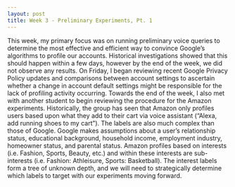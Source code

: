 ```yaml
---
layout: post
title: Week 3 - Preliminary Experiments, Pt. 1
---
```


  This week, my primary focus was on running preliminary voice queries to determine the most effective and efficient way to convince Google’s algorithms to profile our accounts. Historical investigations showed that this should happen within a few days, however by the end of the week, we did not observe any results. On Friday, I began reviewing recent Google Privacy Policy updates and comparisons between account settings to ascertain whether a change in account default settings might be responsible for the lack of profiling activity occurring. 
  Towards the end of the week, I also met with another student to begin reviewing the procedure for the Amazon experiments. Historically, the group has seen that Amazon only profiles users based upon what they add to their cart via voice assistant  (“Alexa, add running shoes to my cart”). The labels are also much complex than those of Google. Google makes assumptions about a user’s relationship status,  educational background, household income, employment industry, homeowner status, and parental status. Amazon profiles based on interests (i.e. Fashion, Sports, Beauty, etc.) and within these interests are sub-interests (i.e. Fashion: Athleisure, Sports: Basketball). The interest labels form a tree of unknown depth, and we will need to strategically determine which labels to target with our experiments moving forward.
